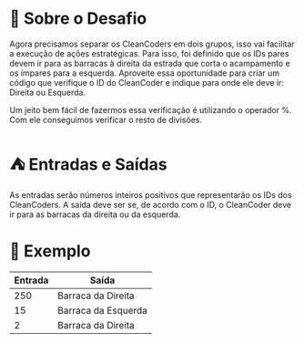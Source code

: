 # 🌱 Sobre o Desafio 
Agora precisamos separar os CleanCoders em dois grupos, isso vai facilitar a execução de ações estratégicas. Para isso, foi definido que os IDs pares devem ir para as barracas à direita da estrada que corta o acampamento e os ímpares para a esquerda. Aproveite essa oportunidade para criar um código que verifique o ID do CleanCoder e indique para onde ele deve ir: Direita ou Esquerda.

Um jeito bem fácil de fazermos essa verificação é utilizando o operador %. Com ele conseguimos verificar o resto de divisões.

# ⛺ Entradas e Saídas 
As entradas serão números inteiros positivos que representarão os IDs dos CleanCoders. A saída deve ser se, de acordo com o ID, o CleanCoder deve ir para as barracas da direita ou da esquerda.

# 🌳 Exemplo

| Entrada | Saída                   |
|---------|-------------------------|
| 250     | Barraca da Direita       |
| 15      | Barraca da Esquerda      |
| 2       | Barraca da Direita       |
